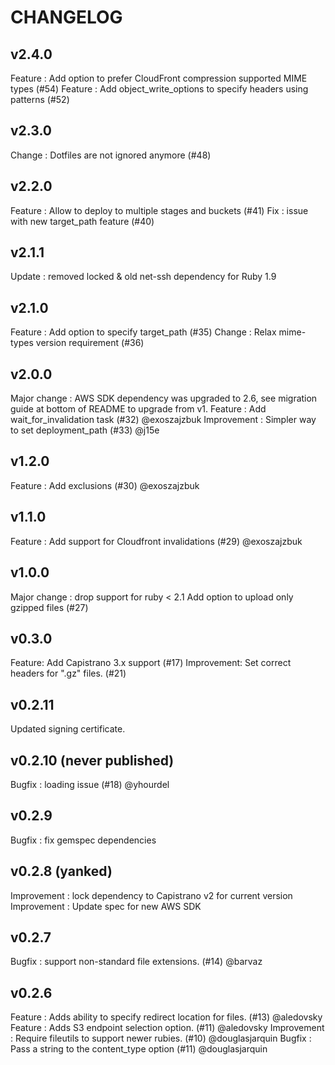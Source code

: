 # CHANGELOG

## v2.4.0

Feature : Add option to prefer CloudFront compression supported MIME types (#54) 
Feature : Add object_write_options to specify headers using patterns (#52)

## v2.3.0

Change : Dotfiles are not ignored anymore (#48)

## v2.2.0

Feature : Allow to deploy to multiple stages and buckets (#41)
Fix : issue with new target_path feature (#40)

## v2.1.1

Update : removed locked & old net-ssh dependency for Ruby 1.9

## v2.1.0

Feature : Add option to specify target_path (#35)
Change : Relax mime-types version requirement (#36)

## v2.0.0

Major change : AWS SDK dependency was upgraded to 2.6, see migration guide at bottom of README to upgrade from v1.
Feature : Add wait_for_invalidation task (#32) @exoszajzbuk
Improvement : Simpler way to set deployment_path (#33) @j15e

## v1.2.0

Feature : Add exclusions (#30) @exoszajzbuk

## v1.1.0

Feature : Add support for Cloudfront invalidations (#29) @exoszajzbuk

## v1.0.0

Major change : drop support for ruby < 2.1 
Add option to upload only gzipped files (#27)

## v0.3.0

Feature:     Add Capistrano 3.x support (#17)
Improvement: Set correct headers for ".gz" files. (#21)

## v0.2.11

Updated signing certificate.

## v0.2.10 (never published)

Bugfix : loading issue (#18) @yhourdel

## v0.2.9

Bugfix : fix gemspec dependencies

## v0.2.8 (yanked)

Improvement : lock dependency to Capistrano v2 for current version
Improvement : Update spec for new AWS SDK

## v0.2.7

Bugfix : support non-standard file extensions. (#14) @barvaz

## v0.2.6

Feature : Adds ability to specify redirect location for files. (#13) @aledovsky
Feature : Adds S3 endpoint selection option. (#11) @aledovsky
Improvement : Require fileutils to support newer rubies. (#10) @douglasjarquin
Bugfix : Pass a string to the content_type option (#11) @douglasjarquin
